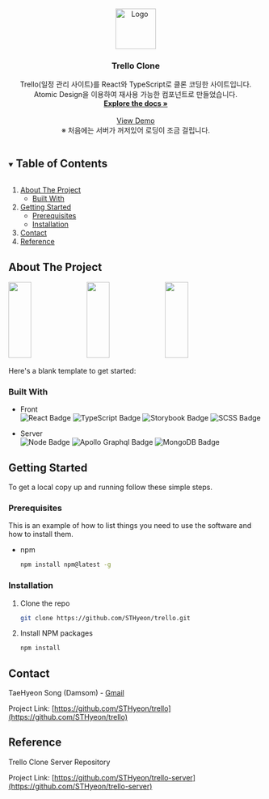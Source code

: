 <!--
*** Thanks for checking out the Best-README-Template. If you have a suggestion
*** that would make this better, please fork the repo and create a pull request
*** or simply open an issue with the tag "enhancement".
*** Thanks again! Now go create something AMAZING! :D
***
***
***
*** To avoid retyping too much info. Do a search and replace for the following:
*** github_username, repo_name, twitter_handle, email, project_title, project_description
-->



<!-- PROJECT SHIELDS -->
<!--
*** I'm using markdown "reference style" links for readability.
*** Reference links are enclosed in brackets [ ] instead of parentheses ( ).
*** See the bottom of this document for the declaration of the reference variables
*** for contributors-url, forks-url, etc. This is an optional, concise syntax you may use.
*** https://www.markdownguide.org/basic-syntax/#reference-style-links
-->



<!-- PROJECT LOGO -->
<br />
<p align="center">
  <a href="https://github.com/STHyeon/trello">
    <img src="https://user-images.githubusercontent.com/37692675/104154612-ab0b4680-5428-11eb-9aa5-adb97e64606c.png" alt="Logo" width="80" height="80">
  </a>

  <h3 align="center">Trello Clone</h3>

  <p align="center">
    Trello(일정 관리 사이트)를 React와 TypeScript로 클론 코딩한 사이트입니다.<br />
    Atomic Design을 이용하여 재사용 가능한 컴포넌트로 만들었습니다.
    <br />
    <a href="https://github.com/STHyeon/trello"><strong>Explore the docs »</strong></a>
    <br />
    <br />
    <a href="https://srello.herokuapp.com">View Demo</a><br />
    <span>※ 처음에는 서버가 꺼저있어 로딩이 조금 걸립니다.</span>
  </p>
</p>



<!-- TABLE OF CONTENTS -->
<details open="open">
  <summary><h2 style="display: inline-block">Table of Contents</h2></summary>
  <ol>
    <li>
      <a href="#about-the-project">About The Project</a>
      <ul>
        <li><a href="#built-with">Built With</a></li>
      </ul>
    </li>
    <li>
      <a href="#getting-started">Getting Started</a>
      <ul>
        <li><a href="#prerequisites">Prerequisites</a></li>
        <li><a href="#installation">Installation</a></li>
      </ul>
    </li>
    <li><a href="#contact">Contact</a></li>
    <li><a href="#reference">Reference</a></li>
  </ol>
</details>



<!-- ABOUT THE PROJECT -->
## About The Project

<div>
  <img src="https://user-images.githubusercontent.com/37692675/90748146-c60bdb80-e30c-11ea-8657-54d19da226d0.png" width="30%" height="150px" />
  <img src="https://user-images.githubusercontent.com/37692675/90748488-374b8e80-e30d-11ea-9a9f-484a42158aa3.png" width="30%" height="150px" />
  <img src="https://user-images.githubusercontent.com/37692675/92566683-94f14c00-f2b7-11ea-9049-c16edc6fbc29.png" width="30%" height="150px" />
</div>

Here's a blank template to get started:

### Built With

- Front <br />
![React Badge](https://img.shields.io/badge/React-61DAFB?style=for-the-badge&logo=React&logoColor=white) ![TypeScript Badge](https://img.shields.io/badge/TypeScript-3178c6?style=for-the-badge&logo=TypeScript&logoColor=white) ![Storybook Badge](https://img.shields.io/badge/Storybook-FF4785?style=for-the-badge&logo=Storybook&logoColor=white) ![SCSS Badge](https://img.shields.io/badge/SCSS-CC6699?style=for-the-badge&logo=Sass&logoColor=white) 

- Server <br />
![Node Badge](https://img.shields.io/badge/Node.js-339933?style=for-the-badge&logo=Node.js&logoColor=white) ![Apollo Graphql Badge](https://img.shields.io/badge/Apollo_GraphQL-311C87?style=for-the-badge&logo=Apollo-graphql&logoColor=white) ![MongoDB Badge](https://img.shields.io/badge/MongoDB-47a248?style=for-the-badge&logo=mongodb&logoColor=white) 



<!-- GETTING STARTED -->
## Getting Started

To get a local copy up and running follow these simple steps.

### Prerequisites

This is an example of how to list things you need to use the software and how to install them.
* npm
  ```sh
  npm install npm@latest -g
  ```

### Installation

1. Clone the repo
   ```sh
   git clone https://github.com/STHyeon/trello.git
   ```
2. Install NPM packages
   ```sh
   npm install
   ```



<!-- CONTACT -->
## Contact

TaeHyeon Song (Damsom) - [Gmail](mailto:th.damsom@gmail.com)

Project Link: [https://github.com/STHyeon/trello](https://github.com/STHyeon/trello)

<!-- Reference -->
## Reference

Trello Clone Server Repository

Project Link: [https://github.com/STHyeon/trello-server](https://github.com/STHyeon/trello-server)
